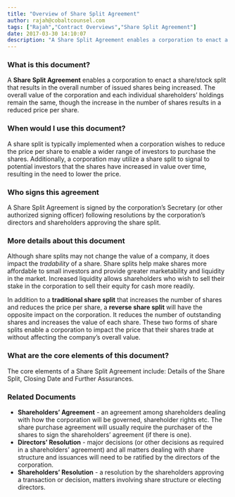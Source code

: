 ```yaml
---
title: "Overview of Share Split Agreement"
author: rajah@cobaltcounsel.com
tags: ["Rajah","Contract Overviews","Share Split Agreement"]
date: 2017-03-30 14:10:07
description: "A Share Split Agreement enables a corporation to enact a share/stock split that results in the overall number of issued shares being increased."
---
```




 

### What is this document?
A **Share Split Agreement** enables a corporation to enact a share/stock split that results in the overall number of issued shares being increased. The overall value of the corporation and each individual shareholders’ holdings remain the same, though the increase in the number of shares results in a reduced price per share. 

 

### When would I use this document?
A share split is typically implemented when a corporation wishes to reduce the price per share to enable a wider range of investors to purchase the shares. Additionally, a corporation may utilize a share split to signal to potential investors that the shares have increased in value over time, resulting in the need to lower the price. 

 

### Who signs this agreement
A Share Split Agreement is signed by the corporation’s Secretary (or other authorized signing officer) following resolutions by the corporation’s directors and shareholders approving the share split. 

 

### More details about this document
Although share splits may not change the value of a company, it does impact the *tradability* of a share. Share splits help make shares more affordable to small investors and provide greater marketability and liquidity in the market. Increased liquidity allows shareholders who wish to sell their stake in the corporation to sell their equity for cash more readily. 

In addition to a **traditional share split** that increases the number of shares and reduces the price per share, a **reverse share split** will have the opposite impact on the corporation. It reduces the number of outstanding shares and increases the value of each share. These two forms of share splits enable a corporation to impact the price that their shares trade at without affecting the company’s overall value. 

 

### What are the core elements of this document?
The core elements of a Share Split Agreement include: Details of the Share Split, Closing Date and Further Assurances.  

 

### Related Documents
- **Shareholders’ Agreement** - an agreement among shareholders dealing with how the corporation will be governed, shareholder rights etc. The share purchase agreement will usually require the purchaser of the shares to sign the shareholders’ agreement (if there is one).
- **Directors’ Resolution** - major decisions (or other decisions as required in a shareholders’ agreement) and all matters dealing with share structure and issuances will need to be ratified by the directors of the corporation.
- **Shareholders’ Resolution** -  a resolution by the shareholders approving a transaction or decision, matters involving share structure or electing directors.

